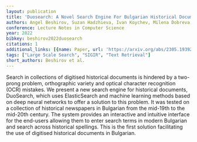 ```yaml
---
layout: publication
title: 'Duosearch: A Novel Search Engine For Bulgarian Historical Documents'
authors: Angel Beshirov, Suzan Hadzhieva, Ivan Koychev, Milena Dobreva
conference: Lecture Notes in Computer Science
year: 2022
bibkey: beshirov2022duosearch
citations: 1
additional_links: [{name: Paper, url: 'https://arxiv.org/abs/2305.19392'}]
tags: ["Large Scale Search", "SIGIR", "Text Retrieval"]
short_authors: Beshirov et al.
---
```

Search in collections of digitised historical documents is hindered by a
two-prong problem, orthographic variety and optical character recognition (OCR)
mistakes. We present a new search engine for historical documents, DuoSearch,
which uses ElasticSearch and machine learning methods based on deep neural
networks to offer a solution to this problem. It was tested on a collection of
historical newspapers in Bulgarian from the mid-19th to the mid-20th century.
The system provides an interactive and intuitive interface for the end-users
allowing them to enter search terms in modern Bulgarian and search across
historical spellings. This is the first solution facilitating the use of
digitised historical documents in Bulgarian.